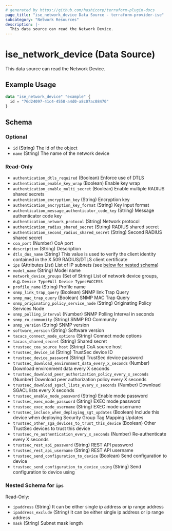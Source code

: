 ```yaml
---
# generated by https://github.com/hashicorp/terraform-plugin-docs
page_title: "ise_network_device Data Source - terraform-provider-ise"
subcategory: "Network Resources"
description: |-
  This data source can read the Network Device.
---
```


# ise_network_device (Data Source)

This data source can read the Network Device.

## Example Usage

```terraform
data "ise_network_device" "example" {
  id = "76d24097-41c4-4558-a4d0-a8c07ac08470"
}
```

<!-- schema generated by tfplugindocs -->
## Schema

### Optional

- `id` (String) The id of the object
- `name` (String) The name of the network device

### Read-Only

- `authentication_dtls_required` (Boolean) Enforce use of DTLS
- `authentication_enable_key_wrap` (Boolean) Enable key wrap
- `authentication_enable_multi_secret` (Boolean) Enable multiple RADIUS shared secrets
- `authentication_encryption_key` (String) Encryption key
- `authentication_encryption_key_format` (String) Key input format
- `authentication_message_authenticator_code_key` (String) Message authenticator code key
- `authentication_network_protocol` (String) Network protocol
- `authentication_radius_shared_secret` (String) RADIUS shared secret
- `authentication_second_radius_shared_secret` (String) Second RADIUS shared secret
- `coa_port` (Number) CoA port
- `description` (String) Description
- `dtls_dns_name` (String) This value is used to verify the client identity contained in the X.509 RADIUS/DTLS client certificate
- `ips` (Attributes List) List of IP subnets (see [below for nested schema](#nestedatt--ips))
- `model_name` (String) Model name
- `network_device_groups` (Set of String) List of network device groups, e.g. `Device Type#All Device Types#ACCESS`
- `profile_name` (String) Profile name
- `snmp_link_trap_query` (Boolean) SNMP link Trap Query
- `snmp_mac_trap_query` (Boolean) SNMP MAC Trap Query
- `snmp_originating_policy_service_node` (String) Originating Policy Services Node
- `snmp_polling_interval` (Number) SNMP Polling Interval in seconds
- `snmp_ro_community` (String) SNMP RO Community
- `snmp_version` (String) SNMP version
- `software_version` (String) Software version
- `tacacs_connect_mode_options` (String) Connect mode options
- `tacacs_shared_secret` (String) Shared secret
- `trustsec_coa_source_host` (String) CoA source host
- `trustsec_device_id` (String) TrustSec device ID
- `trustsec_device_password` (String) TrustSec device password
- `trustsec_download_environment_data_every_x_seconds` (Number) Download environment data every X seconds
- `trustsec_download_peer_authorization_policy_every_x_seconds` (Number) Download peer authorization policy every X seconds
- `trustsec_download_sgacl_lists_every_x_seconds` (Number) Download SGACL lists every X seconds
- `trustsec_enable_mode_password` (String) Enable mode password
- `trustsec_exec_mode_password` (String) EXEC mode password
- `trustsec_exec_mode_username` (String) EXEC mode username
- `trustsec_include_when_deploying_sgt_updates` (Boolean) Include this device when deploying Security Group Tag Mapping Updates
- `trustsec_other_sga_devices_to_trust_this_device` (Boolean) Other TrustSec devices to trust this device
- `trustsec_re_authentication_every_x_seconds` (Number) Re-authenticate every X seconds
- `trustsec_rest_api_password` (String) REST API password
- `trustsec_rest_api_username` (String) REST API username
- `trustsec_send_configuration_to_device` (Boolean) Send configuration to device
- `trustsec_send_configuration_to_device_using` (String) Send configuration to device using

<a id="nestedatt--ips"></a>
### Nested Schema for `ips`

Read-Only:

- `ipaddress` (String) It can be either single ip address or ip range address
- `ipaddress_exclude` (String) It can be either single ip address or ip range address
- `mask` (String) Subnet mask length
